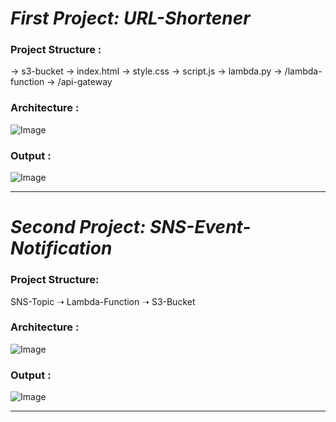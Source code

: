 # *First Project: URL-Shortener*

### Project Structure :
 → s3-bucket  → index.html  → style.css  → script.js  → lambda.py  → /lambda-function  → /api-gateway  

### Architecture :
![Image](https://github.com/user-attachments/assets/befa34e5-606d-4de8-8892-25386d8f3075)
### Output :
![Image](https://github.com/user-attachments/assets/bd45a6ae-d998-4b51-9702-7f6f852b64dc)

_________________________________________________________________________________________________

# *Second Project: SNS-Event-Notification*

### Project Structure:
SNS-Topic ➝ Lambda-Function ➝ S3-Bucket

### Architecture :
![Image](https://github.com/user-attachments/assets/887a9690-f7cb-4ed2-aa2c-fe2bb84c9743)
### Output :
![Image](https://github.com/user-attachments/assets/2d84c30c-c8e5-41e8-9ab3-85b65549c1b8)

___________________________________________________________________________________________________



